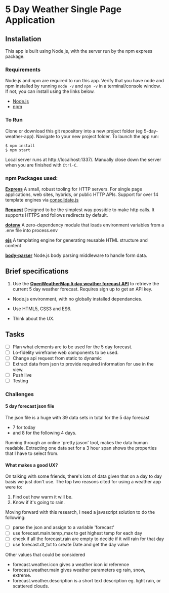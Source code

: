 # 5 Day Weather Single Page Application

## Installation

This app is built using Node.js, with the server run by the npm express package.

### Requirements
Node.js and npm are required to run this app. Verify that you have node and npm installed by running `node -v` and `npm -v` in a terminal/console window. If not, you can install using the links below.
* [Node.js](https://nodejs.org/en/download/)
* [npm](https://www.npmjs.com/get-npm)

### To Run

Clone or download this git repository into a new project folder (eg 5-day-weather-app). Navigate to your new project folder. To launch the app run:

```
$ npm install
$ npm start
```
Local server runs at http://localhost:1337/. Manually close down the server when you are finished with `Ctrl-C`.

### npm Packages used:

[**Express**](https://www.npmjs.com/package/express)
A small, robust tooling for HTTP servers. For single page applications, web sites, hybrids, or public HTTP APIs. Support for over 14 template engines via [consolidate.js](https://github.com/tj/consolidate.js)

[**Request**](https://www.npmjs.com/package/request)
Designed to be the simplest way possible to make http calls. It supports HTTPS and follows redirects by default.

[**dotenv**](https://www.npmjs.com/package/dotenv)
A zero-dependency module that loads environment variables from a .env file into process.env

[**ejs**](http://ejs.co/)
A templating engine for generating reusable HTML structure and content

[**body-parser**](https://www.npmjs.com/package/body-parser)
Node.js body parsing middleware to handle form data.

## Brief specifications

1. Use the [**OpenWeatherMap 5 day weather forecast API**](http://openweathermap.org/forecast5) to retrieve the current 5 day weather forecast. Requires sign up to get an API key.

* Node.js environment, with no globally installed dependancies.

* Use HTML5, CSS3 and ES6.

* Think about the UX.

## Tasks

- [ ] Plan what elements are to be used for the 5 day forecast.
- [ ] Lo-fidelity wireframe web components to be used.
- [ ] Change api request from static to dynamic
- [ ] Extract data from json to provide required information for use in the view.
- [ ] Push live
- [ ] Testing

### Challenges

#### 5 day forecast json file

The json file is a huge with 39 data sets in total for the 5 day forecast

* 7 for today
* and 8 for the following 4 days.

Running through an online 'pretty jason' tool, makes the data human readable. Extracting one data set for a 3 hour span shows the properties that I have to select from.

#### What makes a good UX?

On talking with some friends, there's lots of data given that on a day to day basis we just don't use. The top two reasons cited for using a weather app were to:

1. Find out how warm it will be.
2. Know if it's going to rain.

Moving forward with this research, I need a javascript solution to do the following:

- [ ] parse the json and assign to a variable 'forecast'
- [ ] use forecast.main.temp_max to get highest temp for each day
- [ ] check if all the forecast.rain are empty to decide if it will rain for that day
- [ ] use forecast.dt_txt to create Date and get the day value

Other values that could be considered

* forecast.weather.icon gives a weather icon id reference
* forecast.weather.main gives weather parameters eg rain, snow, extreme.
* forecast.weather.description is a short text description eg. light rain, or scattered clouds.
